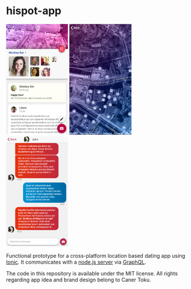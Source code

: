 # hispot-app

<img src="./Screenshots/Main.png" height="300">
<img src="./Screenshots/Karte.png" height="300">
<img src="./Screenshots/Messages.png" height="300">

Functional prototype for a cross-platform location based dating app using [Ionic](https://ionicframework.com/). It communicates with a [node.js server](https://github.com/LdwgWffnschmdt/hispot-server) via [GraphQL](https://graphql.org/).

The code in this repository is available under the MIT license. All rights regarding app idea and brand design belong to Caner Toku.